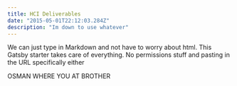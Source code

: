 ```yaml
---
title: HCI Deliverables
date: "2015-05-01T22:12:03.284Z"
description: "Im down to use whatever"
---
```


We can just type in Markdown and not have to worry about html. This Gatsby starter takes care of everything. No permissions stuff and pasting in the URL specifically either

OSMAN WHERE YOU AT BROTHER 